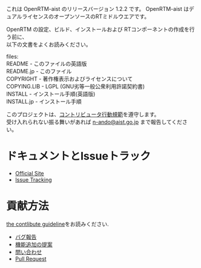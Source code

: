 これは OpenRTM-aist のリリースバージョン 1.2.2 です。
OpenRTM-aist はデュアルライセンスのオープンソースのRTミドルウエアです。  

OpenRTM の設定、ビルド、インストールおよび RTコンポーネントの作成を行う前に、  
以下の文書をよくお読みください。

files:  
README      - このファイルの英語版  
README.jp   - このファイル  
COPYRIGHT   - 著作権表示およびライセンスについて  
COPYING.LIB - LGPL (GNU劣等一般公衆利用許諾契約書)  
INSTALL     - インストール手順(英語版)  
INSTALL.jp  - インストール手順  

このプロジェクトは、[コントリビュータ行動規範](CODE_OF_CONDUCT.md)を遵守します。  
受け入れられない振る舞いがあれば n-ando@aist.go.jp まで報告してください。  

# ドキュメントとIssueトラック  
- [Official Site](http://openrtm.org)
- [Issue Tracking](https://github.com/OpenRTM/OpenRTM-aist/issues)

# 貢献方法  
[the contlibute guideline](https://github.com/OpenRTM/OpenRTM-aist/wiki/How-to-Contribute)をお読みください.

- [バグ報告](https://github.com/OpenRTM/OpenRTM-aist/wiki/How-to-Contribute#バグ報告)
- [機能追加の提案](https://github.com/OpenRTM/OpenRTM-aist/wiki/How-to-Contribute#機能追加の提案)
- [問い合わせ](https://github.com/OpenRTM/OpenRTM-aist/wiki/How-to-Contribute#問い合わせ)
- [Pull Request](https://github.com/OpenRTM/OpenRTM-aist/wiki/How-to-Contribute#pull-request)

